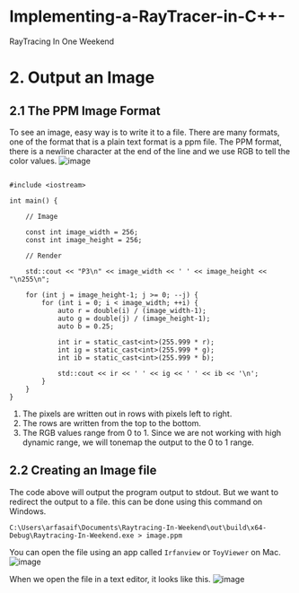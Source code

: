 # Implementing-a-RayTracer-in-C++-
RayTracing In One Weekend


# 2. Output an Image
## 2.1 The PPM Image Format
To see an image, easy way is to write it to a file. There are many formats, one of the format that is a plain text format is a ppm file.
The PPM format, there is a newline character at the end of the line and we use RGB to tell the color values.
![image](https://user-images.githubusercontent.com/48233453/147514065-4ded59b2-ab3c-40ec-ab19-058df4ad7e4a.png)

```

#include <iostream>

int main() {

    // Image

    const int image_width = 256;
    const int image_height = 256;

    // Render

    std::cout << "P3\n" << image_width << ' ' << image_height << "\n255\n";

    for (int j = image_height-1; j >= 0; --j) {
        for (int i = 0; i < image_width; ++i) {
            auto r = double(i) / (image_width-1);
            auto g = double(j) / (image_height-1);
            auto b = 0.25;

            int ir = static_cast<int>(255.999 * r);
            int ig = static_cast<int>(255.999 * g);
            int ib = static_cast<int>(255.999 * b);

            std::cout << ir << ' ' << ig << ' ' << ib << '\n';
        }
    }
}

```
1. The pixels are written out in rows with pixels left to right.
2. The rows are written from the top to the bottom.
3. The RGB values range from 0 to 1. Since we are not working with high dynamic range, we will tonemap the output to the 0 to 1 range.


##  2.2 Creating an Image file
The code above will output the program output to stdout. But we want to redirect the output to a file. this can be done using this command on Windows.
```
C:\Users\arfasaif\Documents\Raytracing-In-Weekend\out\build\x64-Debug\Raytracing-In-Weekend.exe > image.ppm
```
You can open the file using an app called `Irfanview` or `ToyViewer` on Mac.
![image](https://user-images.githubusercontent.com/48233453/147517673-0317ae0f-ade1-4a78-9db4-c8b51e3465e4.png)

When we open the file in a text editor, it looks like this.
![image](https://user-images.githubusercontent.com/48233453/147517742-52321bd0-27e0-41f0-9404-72538932f63e.png)

